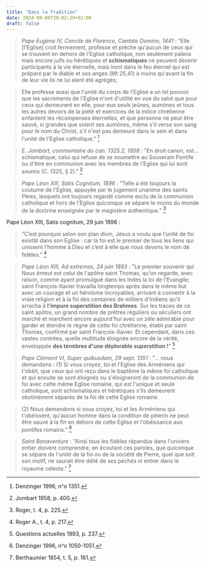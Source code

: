 ```yaml
---
title: "Dans la Tradition"
date: 2024-09-06T20:02:29+02:00
draft: false
---
```



> *Pape Eugène IV, Concile de Florence, Cantate Domino, 1441* : "Elle [l'Eglise] croit fermement, professe et prêche qu'aucun de ceux qui se trouvent en dehors de l'Eglise catholique, non seulement païens mais encore juifs ou hérétiques et **schismatiques** ne peuvent devenir participants à la vie éternelle, mais iront dans le feu éternel qui est préparé par le diable et ses anges (Mt 25,41) à moins qu'avant la fin de leur vie ils ne lui aient été agrégés; 

> Elle professe aussi que l'unité du corps de l'Eglise a un tel pouvoir que les sacrements de l'Eglise n'ont d'utilité en vue du salut que pour ceux qui demeurent en elle, pour eux seuls jeûnes, aumônes et tous les autres devoirs de la piété et exercices de la milice chrétienne enfantent les récompenses éternelles, et que personne ne peut être sauvé, si grandes que soient ses aumônes, même s'il verse son sang pour le nom du Christ, s'il n'est pas demeuré dans le sein et dans l'unité de l'Eglise catholique." [^1]

[^1]: Denzinger 1996, n^o 1351.

> *E. Jombart, commentaire du can. 1325.2, 1958* : "En droit canon, est... schismatique, celui qui refuse de se soumettre au Souverain Pontife ou d'être en communion avec les membres de l'Eglise qui lui sont soumis (C. 1325, § 2)." [^2]

[^2]: Jombart 1958, p. 400.

> *Pape Léon XIII, Satis Cognitum, 1896* : "Telle a été toujours la coutume de l'Eglise, appuyée par le jugement unanime des saints Pères, lesquels ont toujours regardé comme exclu de la communion catholique et hors de l'Eglise quiconque se sépare le moins du monde de la doctrine enseignée par le magistère authentique." [^3]

[^3]: Roger, t. 4, p. 225.

Pape Léon XIII, Satis cognitum, 29 juin 1896 :

> “C’est pourquoi selon son plan divin, Jésus a voulu que l’unité de foi existât dans son Eglise : car la foi est le premier de tous les liens qui unissent l’homme à Dieu et c’est à elle que nous devons le nom de fidèles.” [^4]

[^4]: Roger A., t. 4, p. 217.

> *Pape Léon XIII, Ad extremas, 24 juin 1893* : "Le premier souvenir qui Nous émeut est celui de l'apôtre saint Thomas, qu'on regarde, avec raison, comme ayant promulgué dans les Indes la loi de l'Evangile; saint François-Xavier travailla longtemps après dans le même but avec un courage et un héroïsme incroyables, arrivant à convertir à la vraie religion et à la foi des centaines de milliers d'Indiens qu'il arracha à **l'impure superstition des Brahmes**. Sur les traces de ce saint apôtre, un grand nombre de prêtres réguliers ou séculiers ont marché et marchent encore aujourd'hui avec un zèle admirable pour garder et étendre le règne de cette foi chrétienne, établi par saint Thomas, confirmé par saint François-Xavier. Et cependant, dans ces vastes contrées, quelle multitude éloignée encore de la vérité, enveloppée **des ténèbres d'une déplorable superstition !**" [^5]

[^5]: Questions actuelles 1893, p. 237.

> *Pape Clément VI, Super quibusdam, 29 sept. 1351* : "... nous demandons : (1) Si vous croyez, toi et l'Eglise des Arméniens qui t'obéit, que ceux qui ont reçu dans le baptême la même foi catholique et qui ensuite se sont éloignés ou s'éloigneront de la communion de foi avec cette même Eglise romaine, qui est l'unique et seule catholique, sont schismatiques et hérétiques s'ils demeurent obstinément séparés de la foi de cette Eglise romaine.

> (2) Nous demandons si vous croyez, toi et les Arméniens qui t'obéissent, qu'aucun homme dans la condition de pèlerin ne peut être sauvé à la fin en dehors de cette Eglise et l'obéissance aux pontifes romains." [^6]

[^6]: Denzinger 1996, n^o 1050-1051.

> *Saint Bonaventure* : "Ainsi tous les fidèles répandus dans l'univers entier doivent comprendre, en écoutant ces paroles, que quiconque se sépare de l'unité de la foi ou de la société de Pierre, quel que soit son motif, ne saurait être délié de ses péchés ni entrer dans le royaume céleste." [^7]

[^7]: Berthaumier 1854, t. 5, p. 161. 


